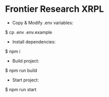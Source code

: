 # Frontier Research XRPL

- Copy & Modify .env variables:

$ cp .env .env.example

- Install dependencies:

$ npm i

- Build project:

$ npm run build

- Start project:

$ npm run start
